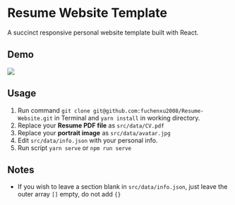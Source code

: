 # Resume Website Template

A succinct responsive personal website template built with React.

## Demo
![](https://ws4.sinaimg.cn/large/006tNbRwgy1fwqj09gd1bj31kw21q1kx.jpg)

## Usage

1. Run command `git clone git@github.com:fuchenxu2008/Resume-Website.git` in Terminal and `yarn install` in working directory.
2. Replace your **Resume PDF file** as `src/data/CV.pdf`
3. Replace your **portrait image** as `src/data/avatar.jpg`
4. Edit `src/data/info.json` with your personal info.
5. Run script `yarn serve` or `npm run serve`

## Notes

* If you wish to leave a section blank in `src/data/info.json`, just leave the outer array `[]` empty, do not add `{}`